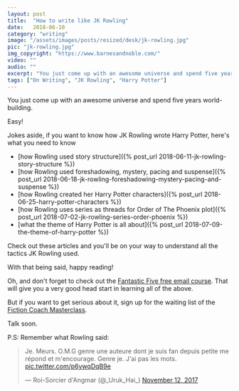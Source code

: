 ```yaml
---
layout: post
title:  "How to write like JK Rowling"
date:   2018-06-10
category: "writing"
image: "/assets/images/posts/resized/desk/jk-rowling.jpg"
pic: "jk-rowling.jpg"
img_copyright: "https://www.barnesandnoble.com/"
video: ""
audio: ""
excerpt: "You just come up with an awesome universe and spend five years world-building. Easy!<br/><br/>Jokes aside, if you still want to know how JK Rowling wrote Harry Potter, you need to know:<br/><br/>&bull; how Rowling used story structure;<br/><br/>&bull; how Rowling used mystery, pacing and suspense;<br/><br/>&bull; how to create characters like JK Rowling."
tags: ["On Writing", "JK Rowling", "Harry Potter"]
---
```


You just come up with an awesome universe and spend five years world-building.

Easy!

Jokes aside, if you want to know how JK Rowling wrote Harry Potter, here's what you need to know

- [how Rowling used story structure]({% post_url 2018-06-11-jk-rowling-story-structure %})
- [how Rowling used foreshadowing, mystery, pacing and suspense]({% post_url 2018-06-18-jk-rowling-foreshadowing-mystery-pacing-and-suspense %})
- [how Rowling created her Harry Potter characters]({% post_url 2018-06-25-harry-potter-characters %})
- [how Rowling uses series as threads for Order of The Phoenix plot]({% post_url 2018-07-02-jk-rowling-series-order-phoenix %})
- [what the theme of Harry Potter is all about]({% post_url 2018-07-09-the-theme-of-harry-potter %})

Check out these articles and you'll be on your way to understand all the tactics JK Rowling used.

With that being said, happy reading!

Oh, and don't forget to check out the [Fantastic Five free email course]({{site.url}}/free-courses/fantastic-five/). That will give you a very good head start in learning all of the above.

But if you want to get serious about it, sign up for the waiting list of the [Fiction Coach Masterclass](https://www.subscribepage.com/t0a3y5).

Talk soon.

P.S: Remember what Rowling said:

<blockquote class="twitter-tweet" data-lang="en"><p lang="fr" dir="ltr">Je. Meurs. O.M.G genre une auteure dont je suis fan depuis petite me répond et m&#39;encourage. Genre je. J&#39;ai pas les mots. <a href="https://t.co/p6ywqDqB9e">pic.twitter.com/p6ywqDqB9e</a></p>&mdash; Roi-Sorcier d&#39;Angmar (@_Uruk_Hai_) <a href="https://twitter.com/_Uruk_Hai_/status/929721771279953920?ref_src=twsrc%5Etfw">November 12, 2017</a></blockquote>
<script async src="https://platform.twitter.com/widgets.js" charset="utf-8"></script>
